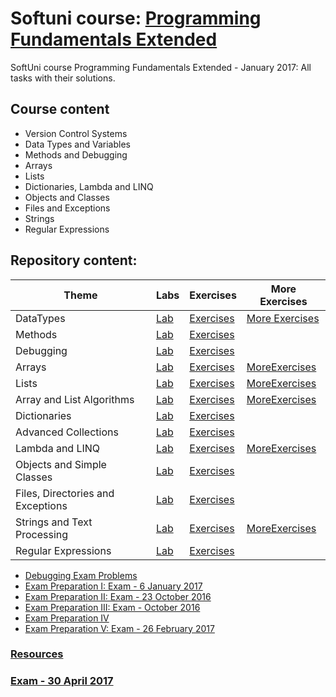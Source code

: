 # Softuni course: [Programming Fundamentals Extended](https://softuni.bg/trainings/1568/programming-fundamentals-exended-january-2017)
SoftUni course Programming Fundamentals Extended - January 2017: All tasks with their solutions.

## Course content

- Version Control Systems
- Data Types and Variables
- Methods and Debugging
- Arrays
- Lists
- Dictionaries, Lambda and LINQ
- Objects and Classes
- Files and Exceptions
- Strings
- Regular Expressions

## Repository content:
Theme								| Labs																																| Exercises																																	| More Exercises
------------------------------------|-----------------------------------------------------------------------------------------------------------------------------------|-------------------------------------------------------------------------------------------------------------------------------------------|---------------------------------------------------------------------------------------------------------------------------------------------------------
DataTypes 							|[Lab](https://github.com/dobroslav-atanasov/Programming-Fundamentals-Extended/tree/master/01.%20DataTypes-Lab)  					| [Exercises](https://github.com/dobroslav-atanasov/Programming-Fundamentals-Extended/tree/master/02.%20DataTypes-Exercises)  				| [More Exercises](https://github.com/dobroslav-atanasov/Programming-Fundamentals-Extended/tree/master/03.%20DataTypes-MoreExercises)
Methods							    |[Lab](https://github.com/dobroslav-atanasov/Programming-Fundamentals-Extended/tree/master/04.%20Methods-Lab) 						| [Exercises](https://github.com/dobroslav-atanasov/Programming-Fundamentals-Extended/tree/master/05.%20Methods-Exercises)
Debugging 							|[Lab](https://github.com/dobroslav-atanasov/Programming-Fundamentals-Extended/tree/master/06.%20Debugging-Lab) 					| [Exercises](https://github.com/dobroslav-atanasov/Programming-Fundamentals-Extended/tree/master/07.%20Debugging-Exercises)
Arrays 								|[Lab](https://github.com/dobroslav-atanasov/Programming-Fundamentals-Extended/tree/master/08.%20Arrays-Lab) 						| [Exercises](https://github.com/dobroslav-atanasov/Programming-Fundamentals-Extended/tree/master/09.%20Arrays-Exercises) 					| [MoreExercises](https://github.com/dobroslav-atanasov/Programming-Fundamentals-Extended/tree/master/10.%20Arrays-MoreExercises)
Lists 								|[Lab](https://github.com/dobroslav-atanasov/Programming-Fundamentals-Extended/tree/master/11.%20Lists-Lab) 						| [Exercises](https://github.com/dobroslav-atanasov/Programming-Fundamentals-Extended/tree/master/12.%20Lists-Exercises)					| [MoreExercises](https://github.com/dobroslav-atanasov/Programming-Fundamentals-Extended/tree/master/13.%20Lists-MoreExercises)
Array and List Algorithms 			|[Lab](https://github.com/dobroslav-atanasov/Programming-Fundamentals-Extended/tree/master/14.%20ArrayAndListAlgorithms-Lab) 		| [Exercises](https://github.com/dobroslav-atanasov/Programming-Fundamentals-Extended/tree/master/15.%20ArrayAndListAlgorithms-Exercises)	| [MoreExercises](https://github.com/dobroslav-atanasov/Programming-Fundamentals-Extended/tree/master/16.%20ArrayAndListAlgorithms-MoreExercises)
Dictionaries 						|[Lab](https://github.com/dobroslav-atanasov/Programming-Fundamentals-Extended/tree/master/17.%20Dictionaries-Lab) 					| [Exercises](https://github.com/dobroslav-atanasov/Programming-Fundamentals-Extended/tree/master/18.%20Dictionaries-Exercises)
Advanced Collections 				|[Lab](https://github.com/dobroslav-atanasov/Programming-Fundamentals-Extended/tree/master/19.%20AdvancedCollections-Lab) 			| [Exercises](https://github.com/dobroslav-atanasov/Programming-Fundamentals-Extended/tree/master/20.%20AdvancedCollections-Exercises)
Lambda and LINQ 					|[Lab](https://github.com/dobroslav-atanasov/Programming-Fundamentals-Extended/tree/master/21.%20LambdaAndLINQ-Lab) 				| [Exercises](https://github.com/dobroslav-atanasov/Programming-Fundamentals-Extended/tree/master/22.%20LambdaAndLINQ-Exercises) 			| [MoreExercises](https://github.com/dobroslav-atanasov/Programming-Fundamentals-Extended/tree/master/23.%20LambdaAndLINQ-MoreExercises)
Objects and Simple Classes 			|[Lab](https://github.com/dobroslav-atanasov/Programming-Fundamentals-Extended/tree/master/24.%20ObjectsAndSimpleClasses-Lab)	 	| [Exercises](https://github.com/dobroslav-atanasov/Programming-Fundamentals-Extended/tree/master/25.%20ObjectsAndSimpleClasses-Exercises)
Files, Directories and Exceptions 	|[Lab](https://github.com/dobroslav-atanasov/Programming-Fundamentals-Extended/tree/master/26.%20FilesDirectoriesAndExceptions-Lab) | [Exercises](https://github.com/dobroslav-atanasov/Programming-Fundamentals-Extended/tree/master/27.%20FilesDirectoriesAndExceptions-Exercises)
Strings and Text Processing 		|[Lab](https://github.com/dobroslav-atanasov/Programming-Fundamentals-Extended/tree/master/28.%20StringsAndTextProcessing-Lab) 		| [Exercises](https://github.com/dobroslav-atanasov/Programming-Fundamentals-Extended/tree/master/29.%20StringsAndTextProcessing-Exercises) | [MoreExercises](https://github.com/dobroslav-atanasov/Programming-Fundamentals-Extended/tree/master/30.%20StringsAndTextProcessing-MoreExercises)
Regular Expressions 				|[Lab](https://github.com/dobroslav-atanasov/Programming-Fundamentals-Extended/tree/master/31.%20RegularExpressions-Lab) 			| [Exercises](https://github.com/dobroslav-atanasov/Programming-Fundamentals-Extended/tree/master/32.%20RegularExpressions-Exercises)

- [Debugging Exam Problems](https://github.com/dobroslav-atanasov/Programming-Fundamentals-Extended/tree/master/33.%20DebuggingExamProblems)
- [Exam Preparation I: Exam - 6 January 2017](https://github.com/dobroslav-atanasov/Programming-Fundamentals-Extended/tree/master/34.%20ExamPreparationI)
- [Exam Preparation II: Exam - 23 October 2016](https://github.com/dobroslav-atanasov/Programming-Fundamentals-Extended/tree/master/35.%20ExamPreparationII)
- [Exam Preparation III: Exam - October 2016](https://github.com/dobroslav-atanasov/Programming-Fundamentals-Extended/tree/master/36.%20ExamPreparationIII)
- [Exam Preparation IV](https://github.com/dobroslav-atanasov/Programming-Fundamentals-Extended/tree/master/37.%20ExamPreparationIV)
- [Exam Preparation V: Exam - 26 February 2017](https://github.com/dobroslav-atanasov/Programming-Fundamentals-Extended/tree/master/38.%20ExamPreparationV)

### [Resources](https://github.com/dobroslav-atanasov/Programming-Fundamentals-Extended/tree/master/Resources)

### [Exam - 30 April 2017](https://github.com/dobroslav-atanasov/Programming-Fundamentals-Extended/tree/master/Exam-30.04.2017)
